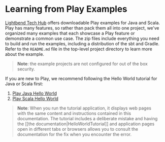 <!--- Copyright (C) Lightbend Inc. <https://www.lightbend.com> -->
# Learning from Play Examples

[Lightbend Tech Hub](https://developer.lightbend.com/start/?group=play) offers downloadable Play examples for Java and Scala. Play has many features, so rather than pack them all into one project, we've organized many examples that each showcase a Play feature or demonstrate a common use case. The zip files include everything you need to build and run the examples, including a distribution of the sbt and Gradle. Refer to the `README.md` file in the top-level project directory to learn more about the example.

> **Note**: the example projects are not configured for out of the box security.

If you are new to Play, we recommend following the Hello World tutorial for Java or Scala first:

1. [Play Java Hello World](https://example.lightbend.com/v1/download/play-samples-play-java-hello-world-tutorial)
2. [Play Scala Hello World](https://example.lightbend.com/v1/download/play-samples-play-scala-hello-world-tutorial)

> **Note**: When you run the tutorial application, it displays web pages with the same content and instructions contained in this documentation. The tutorial includes a deliberate mistake and having the [[the documentation|HelloWorldTutorial]] and application pages open in different tabs or browsers allows you to consult the documentation for the fix when you encounter the error. 
